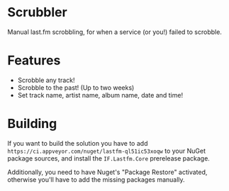 # Scrubbler
Manual last.fm scrobbling, for when a service (or you!) failed to scrobble.

# Features
- Scrobble any track!
- Scrobble to the past! (Up to two weeks)
- Set track name, artist name, album name, date and time! 

# Building
If you want to build the solution you have to add ```https://ci.appveyor.com/nuget/lastfm-ql51ic53xoqw``` to your NuGet package sources, and install the ```IF.Lastfm.Core``` prerelease package.

Additionally, you need to have Nuget's "Package Restore" activated, otherwise you'll have to add the missing packages manually.

